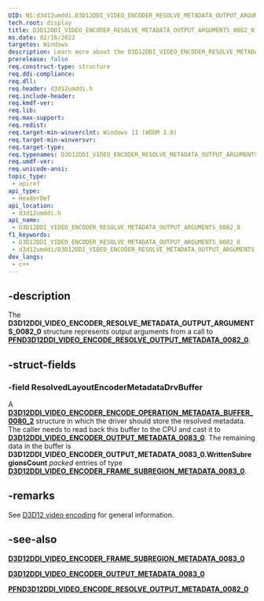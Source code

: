 ```yaml
---
UID: NS:d3d12umddi.D3D12DDI_VIDEO_ENCODER_RESOLVE_METADATA_OUTPUT_ARGUMENTS_0082_0
tech.root: display
title: D3D12DDI_VIDEO_ENCODER_RESOLVE_METADATA_OUTPUT_ARGUMENTS_0082_0
ms.date: 02/16/2022
targetos: Windows
description: Learn more about the D3D12DDI_VIDEO_ENCODER_RESOLVE_METADATA_OUTPUT_ARGUMENTS_0082_0 structure.
prerelease: false
req.construct-type: structure
req.ddi-compliance: 
req.dll: 
req.header: d3d12umddi.h
req.include-header: 
req.kmdf-ver: 
req.lib: 
req.max-support: 
req.redist: 
req.target-min-winverclnt: Windows 11 (WDDM 3.0)
req.target-min-winversvr: 
req.target-type: 
req.typenames: D3D12DDI_VIDEO_ENCODER_RESOLVE_METADATA_OUTPUT_ARGUMENTS_0082_0
req.umdf-ver: 
req.unicode-ansi: 
topic_type:
 - apiref
api_type:
 - HeaderDef
api_location:
 - d3d12umddi.h
api_name:
 - D3D12DDI_VIDEO_ENCODER_RESOLVE_METADATA_OUTPUT_ARGUMENTS_0082_0
f1_keywords:
 - D3D12DDI_VIDEO_ENCODER_RESOLVE_METADATA_OUTPUT_ARGUMENTS_0082_0
 - d3d12umddi/D3D12DDI_VIDEO_ENCODER_RESOLVE_METADATA_OUTPUT_ARGUMENTS_0082_0
dev_langs:
 - c++
---
```


## -description

The **D3D12DDI_VIDEO_ENCODER_RESOLVE_METADATA_OUTPUT_ARGUMENTS_0082_0** structure represents output arguments from a call to [**PFND3D12DDI_VIDEO_ENCODE_RESOLVE_OUTPUT_METADATA_0082_0**](nc-d3d12umddi-pfnd3d12ddi_video_encode_resolve_output_metadata_0082_0.md).

## -struct-fields

### -field ResolvedLayoutEncoderMetadataDrvBuffer

A [**D3D12DDI_VIDEO_ENCODER_ENCODE_OPERATION_METADATA_BUFFER_0080_2**](ns-d3d12umddi-d3d12ddi_video_encoder_encode_operation_metadata_buffer_0080_2.md) structure in which the driver should store the resolved metadata. The caller needs to read back this buffer to the CPU and cast it to [**D3D12DDI_VIDEO_ENCODER_OUTPUT_METADATA_0083_0**](ns-d3d12umddi-d3d12ddi_video_encoder_output_metadata_0083_0.md). The remaining data in the buffer is **D3D12DDI_VIDEO_ENCODER_OUTPUT_METADATA_0083_0.WrittenSubregionsCount** *packed* entries of type [**D3D12DDI_VIDEO_ENCODER_FRAME_SUBREGION_METADATA_0083_0**](ns-d3d12umddi-d3d12ddi_video_encoder_frame_subregion_metadata_0083_0.md).

## -remarks

See [D3D12 video encoding](/windows-hardware/drivers/display/video-encoding-d3d12) for general information.

## -see-also

[**D3D12DDI_VIDEO_ENCODER_FRAME_SUBREGION_METADATA_0083_0**](ns-d3d12umddi-d3d12ddi_video_encoder_frame_subregion_metadata_0083_0.md)

[**D3D12DDI_VIDEO_ENCODER_OUTPUT_METADATA_0083_0**](ns-d3d12umddi-d3d12ddi_video_encoder_output_metadata_0083_0.md)

[**PFND3D12DDI_VIDEO_ENCODE_RESOLVE_OUTPUT_METADATA_0082_0**](nc-d3d12umddi-pfnd3d12ddi_video_encode_resolve_output_metadata_0082_0.md)
